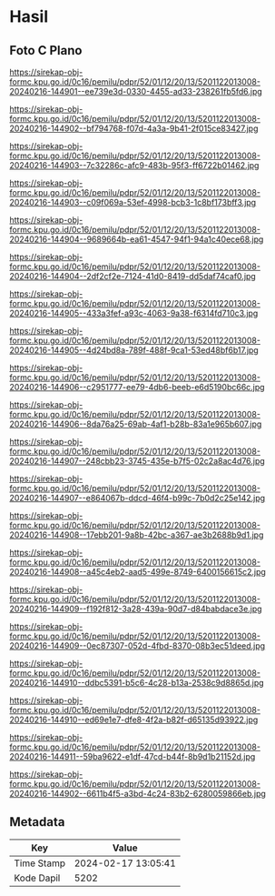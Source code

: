 # Hasil

## Foto C Plano

https://sirekap-obj-formc.kpu.go.id/0c16/pemilu/pdpr/52/01/12/20/13/5201122013008-20240216-144901--ee739e3d-0330-4455-ad33-238261fb5fd6.jpg

https://sirekap-obj-formc.kpu.go.id/0c16/pemilu/pdpr/52/01/12/20/13/5201122013008-20240216-144902--bf794768-f07d-4a3a-9b41-2f015ce83427.jpg

https://sirekap-obj-formc.kpu.go.id/0c16/pemilu/pdpr/52/01/12/20/13/5201122013008-20240216-144903--7c32286c-afc9-483b-95f3-ff6722b01462.jpg

https://sirekap-obj-formc.kpu.go.id/0c16/pemilu/pdpr/52/01/12/20/13/5201122013008-20240216-144903--c09f069a-53ef-4998-bcb3-1c8bf173bff3.jpg

https://sirekap-obj-formc.kpu.go.id/0c16/pemilu/pdpr/52/01/12/20/13/5201122013008-20240216-144904--9689664b-ea61-4547-94f1-94a1c40ece68.jpg

https://sirekap-obj-formc.kpu.go.id/0c16/pemilu/pdpr/52/01/12/20/13/5201122013008-20240216-144904--2df2cf2e-7124-41d0-8419-dd5daf74caf0.jpg

https://sirekap-obj-formc.kpu.go.id/0c16/pemilu/pdpr/52/01/12/20/13/5201122013008-20240216-144905--433a3fef-a93c-4063-9a38-f6314fd710c3.jpg

https://sirekap-obj-formc.kpu.go.id/0c16/pemilu/pdpr/52/01/12/20/13/5201122013008-20240216-144905--4d24bd8a-789f-488f-9ca1-53ed48bf6b17.jpg

https://sirekap-obj-formc.kpu.go.id/0c16/pemilu/pdpr/52/01/12/20/13/5201122013008-20240216-144906--c2951777-ee79-4db6-beeb-e6d5190bc66c.jpg

https://sirekap-obj-formc.kpu.go.id/0c16/pemilu/pdpr/52/01/12/20/13/5201122013008-20240216-144906--8da76a25-69ab-4af1-b28b-83a1e965b607.jpg

https://sirekap-obj-formc.kpu.go.id/0c16/pemilu/pdpr/52/01/12/20/13/5201122013008-20240216-144907--248cbb23-3745-435e-b7f5-02c2a8ac4d76.jpg

https://sirekap-obj-formc.kpu.go.id/0c16/pemilu/pdpr/52/01/12/20/13/5201122013008-20240216-144907--e864067b-ddcd-46f4-b99c-7b0d2c25e142.jpg

https://sirekap-obj-formc.kpu.go.id/0c16/pemilu/pdpr/52/01/12/20/13/5201122013008-20240216-144908--17ebb201-9a8b-42bc-a367-ae3b2688b9d1.jpg

https://sirekap-obj-formc.kpu.go.id/0c16/pemilu/pdpr/52/01/12/20/13/5201122013008-20240216-144908--a45c4eb2-aad5-499e-8749-6400156615c2.jpg

https://sirekap-obj-formc.kpu.go.id/0c16/pemilu/pdpr/52/01/12/20/13/5201122013008-20240216-144909--f192f812-3a28-439a-90d7-d84babdace3e.jpg

https://sirekap-obj-formc.kpu.go.id/0c16/pemilu/pdpr/52/01/12/20/13/5201122013008-20240216-144909--0ec87307-052d-4fbd-8370-08b3ec51deed.jpg

https://sirekap-obj-formc.kpu.go.id/0c16/pemilu/pdpr/52/01/12/20/13/5201122013008-20240216-144910--ddbc5391-b5c6-4c28-b13a-2538c9d8865d.jpg

https://sirekap-obj-formc.kpu.go.id/0c16/pemilu/pdpr/52/01/12/20/13/5201122013008-20240216-144910--ed69e1e7-dfe8-4f2a-b82f-d65135d93922.jpg

https://sirekap-obj-formc.kpu.go.id/0c16/pemilu/pdpr/52/01/12/20/13/5201122013008-20240216-144911--59ba9622-e1df-47cd-b44f-8b9d1b21152d.jpg

https://sirekap-obj-formc.kpu.go.id/0c16/pemilu/pdpr/52/01/12/20/13/5201122013008-20240216-144902--6611b4f5-a3bd-4c24-83b2-6280059866eb.jpg


## Metadata

| Key        | Value               |
| ---------- | ------------------- |
| Time Stamp | 2024-02-17 13:05:41 |
| Kode Dapil | 5202                |



